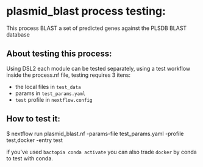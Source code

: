 # plasmid_blast process testing:

This process BLAST a set of predicted genes against the PLSDB BLAST database

## About testing this process:

Using DSL2 each module can be tested separately, using a test workflow inside the process.nf file, testing requires 3 itens:  
- the local files in `test_data` 
- params in  `test_params.yaml`
- `test` profile in `nextflow.config`

## How to test it:

$ nextflow run plasmid_blast.nf -params-file test_params.yaml -profile test,docker -entry test


if you've used `bactopia conda activate` you can also trade `docker` by conda to test with conda. 
